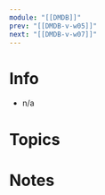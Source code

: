 ```yaml
---
module: "[[DMDB]]"
prev: "[[DMDB-v-w05]]"
next: "[[DMDB-v-w07]]"
---
```



# Info
- n/a

# Topics


# Notes
